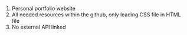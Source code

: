 1) Personal portfolio website
2) All needed resources within the github, only leading CSS file in HTML file
3) No external API linked
